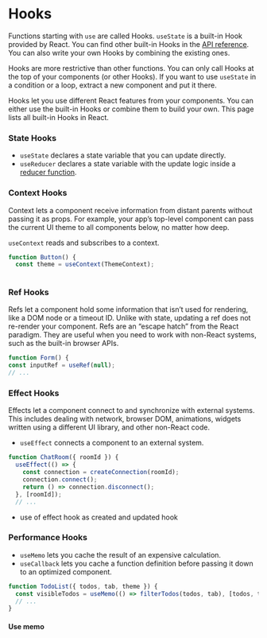 # Hooks
Functions starting with `use` are called Hooks. `useState` is a built-in Hook provided by React. You can find other built-in Hooks in the [API reference](https://react.dev/reference/react). You can also write your own Hooks by combining the existing ones.


Hooks are more restrictive than other functions. You can only call Hooks at the top of your components (or other Hooks). If you want to use `useState` in a condition or a loop, extract a new component and put it there.

Hooks let you use different React features from your components. You can either use the built-in Hooks or combine them to build your own. This page lists all built-in Hooks in React.

### State Hooks 
- `useState` declares a state variable that you can update directly.
- `useReducer` declares a state variable with the update logic inside a [reducer function](https://react.dev/learn/extracting-state-logic-into-a-reducer).

### Context Hooks 
Context lets a component receive information from distant parents without passing it as props. For example, your app’s top-level component can pass the current UI theme to all components below, no matter how deep.

`useContext` reads and subscribes to a context.

```ts
function Button() {
  const theme = useContext(ThemeContext);
  
  ```

### Ref Hooks
  Refs let a component hold some information that isn’t used for rendering, like a DOM node or a timeout ID. Unlike with state, updating a ref does not re-render your component. Refs are an “escape hatch” from the React paradigm. They are useful when you need to work with non-React systems, such as the built-in browser APIs.

  ```ts
  function Form() {
  const inputRef = useRef(null);
  // ...
  ```

### Effect Hooks
Effects let a component connect to and synchronize with external systems. This includes dealing with network, browser DOM, animations, widgets written using a different UI library, and other non-React code.

- `useEffect` connects a component to an external system.
  
```ts
function ChatRoom({ roomId }) {
  useEffect(() => {
    const connection = createConnection(roomId);
    connection.connect();
    return () => connection.disconnect();
  }, [roomId]);
  // ...
  ```
  - use of effect hook as created and updated hook

### Performance Hooks

- `useMemo` lets you cache the result of an expensive calculation.
- `useCallback` lets you cache a function definition before passing it down to an optimized component.

```ts
function TodoList({ todos, tab, theme }) {
  const visibleTodos = useMemo(() => filterTodos(todos, tab), [todos, tab]);
  // ...
}
```

#### Use memo